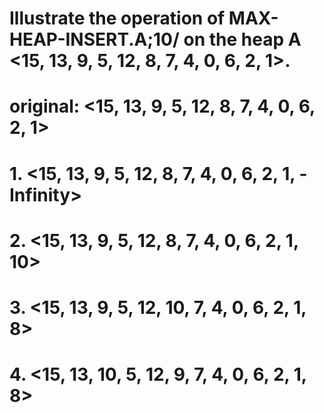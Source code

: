 # Illustrate the operation of MAX-HEAP-INSERT.A;10/ on the heap A <15, 13, 9, 5, 12, 8, 7, 4, 0, 6, 2, 1>.

# original: <15, 13, 9, 5, 12, 8, 7, 4, 0, 6, 2, 1>

# 1. <15, 13, 9, 5, 12, 8, 7, 4, 0, 6, 2, 1, -Infinity>

# 2. <15, 13, 9, 5, 12, 8, 7, 4, 0, 6, 2, 1, 10>

# 3. <15, 13, 9, 5, 12, 10, 7, 4, 0, 6, 2, 1, 8>

# 4. <15, 13, 10, 5, 12, 9, 7, 4, 0, 6, 2, 1, 8>
